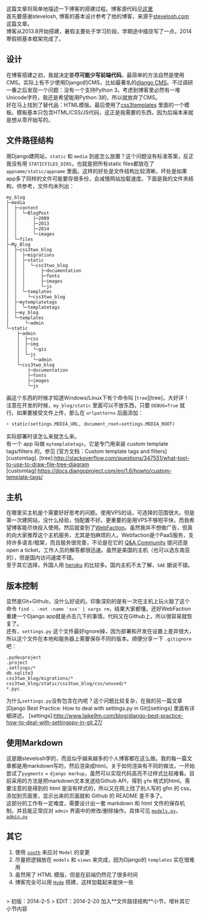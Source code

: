 这篇文章将简单地描述一下博客的搭建过程。博客源代码见[这里][blog]  
首先要感谢stevelosh, 博客的基本设计参考了他的博客，来源于[stevelosh.com][sl] 这篇文章。  
博客从2013.8开始搭建，暑假主要处于学习阶段，学期途中插空写了一点，2014寒假把基本框架完成了。

设计
---
在博客搭建之初，我就决定要**尽可能少写前端代码**。最简单的方法自然是使用CMS。实际上有不少使用Django的CMS，比如最著名的[django CMS][django-cms]。不过调研一番之后发现一个问题：没有一个支持Python 3。考虑到博客里必然有一堆Unicode字符，我还是希望能用Python 3的，所以就放弃了CMS。  
好在马上找到了替代品：HTML模版。最后使用了[css3templates][templates] 里面的一个模板。模板基本只包含HTML/CSS/JS代码，这正是我需要的东西，因为后端本来就是想从零开始写的。  

文件路径结构
----------
用Django建网站，`static` 和 `media` 到底怎么放置？这个问题没有标准答案，反正我没有用 `STATICFILES_DIRS`，也就是把所有static files都放在了`appname/static/appname` 里面。这样的好处是文件结构比较清晰，坏处是如果app多了同样的文件可能要存很多份，会减慢网站加载速度。下面是我的文件夹结构，供参考，文件均未列出：

	my_blog
	├─media
	│  ├─content
	│  │  └─BlogPost
	│  │      ├─2009
	│  │      ├─2013
	│  │      ├─2014
	│  │      └─images
	│  └─files
	├─My_Blog
	│  ├─css3two_blog
	│  │  ├─migrations
	│  │  ├─static
	│  │  │  └─css3two_blog
	│  │  │      ├─documentation
	│  │  │      ├─fonts
	│  │  │      ├─images
	│  │  │      └─js
	│  │  └─templates
	│  │    └─css3two_blog
	│  ├─mytemplatetags
	│  │  └─templatetags
	│  ├─my_blog
	│  └─templates
	│      └─admin
	└─static
	    ├─admin
	    │  ├─css
	    │  ├─img
	    │  │  └─gis
	    │  └─js
	    │     └─admin
	    └─css3two_blog
	        ├─documentation
	        ├─fonts
	        ├─images
	        └─js

画这个东西的时候才知道Windows/Linux下有个命令叫 [`tree`][tree]，大好评！  
注意在开发的时候，`my_blog/static` 里面可以不放东西，只要 `DEBUG=True` 就行。如果要接受文件上传，那么在 `urlpatterns` 后面添加：   
```python
+ static(settings.MEDIA_URL, document_root=settings.MEDIA_ROOT)
```  
实际部署时该怎么来就怎么来。  
有一个 app 叫做 `mytemplatetags`，它是专门用来装 custom template tags/filters 的，参见 [官方文档：Custom template tags and filters][customtag].
[tree]:http://stackoverflow.com/questions/347551/what-tool-to-use-to-draw-file-tree-diagram
[customtag]:https://docs.djangoproject.com/en/1.6/howto/custom-template-tags/

主机
---
在哪里买主机是个需要好好思考的问题。使用VPS的话，可选择的范围很大。但是第一次建网站，没什么经验，怕配置不好。更重要的是用VPS不够短平快，而我希望博客能尽快投入使用。然后就查到了[WebFaction][wf]。虽然我并不想做广告，但真的向大家推荐这个主机服务，尤其是怕麻烦的人。Webfaction是个PaaS服务，支持许多语言/框架，而且服务很完善，不论是在它的 [Q&A Community][QA] 提问还是open a ticket，工作人员的解答都很迅速。虽然是美国的主机（也可以选东南亚的），但是国内访问速度不错。  
至于其它选择，外国人用 [heroku][h] 的比较多。国内主机不太了解，`SAE` 据说不错。

[h]: https://www.heroku.com/

版本控制
-------
显然是Git+Github，没什么好说的。印象深刻的是有一次在主机上玩火敲了这个命令 `find . -not -name 'xxx' | xargs rm`，结果大家都懂。还好WebFaction重建一个Django app就是点击几下的事情，代码又在Github上，所以很容易就恢复了。  
还有，`settings.py` 这个文件最好ignore掉，因为部署和开发在设置上差异很大，所以这个文件在本地和服务器上需要保存不同的版本。顺便分享一下 `.gitignore` 吧：

    .pydevproject
    .project
    .settings/*
    db.sqlite3
    css3two_blog/migrations/*
    css3two_blog/static/css3two_blog/css/unused/*
    *.pyc

为什么`settings.py`没有包含在内呢？这个问题比较复杂，在我的另一篇文章 [Django Best Practice: How to deal with settings.py in Git][settings] 里面有详细讲述。
[settings]:http://www.laike9m.com/blog/django-best-practice-how-to-deal-with-settingspy-in-git,27/

使用Markdown
------------
这是跟stevelosh学的，而且似乎越来越多的个人博客都在这么做。我的每一篇文章都是用markdown写的，然后渲染成html。关于如何渲染有不同的做法，一开始尝试了`pygments` + `django markup`，虽然可以实现代码高亮不过样式比较难看。目前采用的方法是把markdown文本发送给Github API，得到 `gfm` 格式的html。需要注意的是得到的 html 是没有样式的，所以又在网上找了别人写的 gfm 的 css，添加到页面里，显示出来的页面就和 Github 的 README 差不多了。  
这部分的工作有一定难度，需要设计出一套 markdown 和 html 文件的保存机制，并且能正常应对 `admin` 界面中的修改/删除操作。具体可见
[`models.py`][models]，[`admin.py`][admin]

其它
---
1. 使用 [`south`][south] 来应对 `Model` 的变更
2. 尽量把逻辑放在 `models` 和 `views` 来完成，因为Django的 `templates` 实在很难用
3. 虽然用了 HTML 模版，但是在前端仍然花了很多时间
4. 博客完全可以用 [`Hyde`][hyde] 搭建，这样加载起来能快一些

<br>
> 初版：2014-2-5  
> EDIT：2014-2-20 加入**文件路径结构**小节，增补其它小节内容


[blog]: https://github.com/laike9m/My_Blog
[sl]: http://stevelosh.com/projects/stevelosh-com/
[django-cms]: https://www.django-cms.org/en/
[templates]: http://www.css3templates.co.uk/templates.html
[wf]: https://www.webfaction.com/
[QA]: https://community.webfaction.com/
[models]: https://github.com/laike9m/My_Blog/blob/master/css3two_blog/models.py
[admin]: https://github.com/laike9m/My_Blog/blob/master/css3two_blog/admin.py
[south]: http://south.aeracode.org/
[hyde]: http://hyde.github.io/